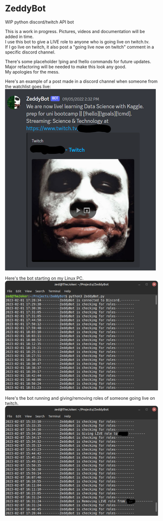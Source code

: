 # ZeddyBot
WIP python discord/twitch API bot

This is a work in progress. Pictures, videos and documentation will be added in time.  
I use this bot to give a LIVE role to anyone who is going live on twitch.tv.  
If I go live on twitch, it also post a "going live now on twitch" comment in a specific discord channel.  

There's some placeholder !ping and !hello commands for future updates.  
Major refactoring will be needed to make this look any good.  
My apologies for the mess.  

Here's an example of a post made in a discord channel when someone from the watchlist goes live:
![alt text](https://github.com/ReneDussault/ZeddyBot/blob/main/Screenshot%202023-02-07%20205438.png)

Here's the bot starting on my Linux PC.  
![alt text](https://github.com/ReneDussault/ZeddyBot/blob/main/Screenshot_from_2023-02-07_21-56-48.png)

Here's the bot running and giving/removing roles of someone going live on twitch.
![alt text](https://github.com/ReneDussault/ZeddyBot/blob/main/Screenshot_from_2023-02-07_21-34-15.png)
